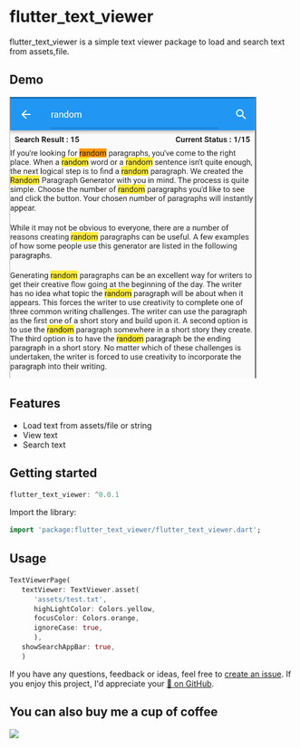 # flutter_text_viewer 

flutter_text_viewer is a simple text viewer package to load and search text from assets,file.   

## Demo
![Image](https://github.com/CodingWithTashi/flutter_text_viewer/blob/master/example/demo/search.png?raw=true)

## Features

* Load text from assets/file or string
* View text
* Search text

## Getting started

```dart
flutter_text_viewer: ^0.0.1

```   
Import the library:
```dart
import 'package:flutter_text_viewer/flutter_text_viewer.dart';

```
## Usage   

```dart
TextViewerPage(
   textViewer: TextViewer.asset(
      'assets/test.txt',
      highLightColor: Colors.yellow,
      focusColor: Colors.orange,
      ignoreCase: true,
      ),
   showSearchAppBar: true,
   )
```
If you have any questions, feedback or ideas, feel free to [create an
issue](https://github.com/CodingWithTashi/flutter_text_viewer/issues/new). If you enjoy this
project, I'd appreciate your [🌟 on GitHub](https://github.com/CodingWithTashi/flutter_text_viewer/).   

## You can also buy me a cup of coffee   
<a href="https://www.buymeacoffee.com/codingwithtashi"><img src="https://cdn.buymeacoffee.com/buttons/v2/default-yellow.png" width=200px></a>

